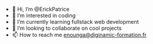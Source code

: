 - 👋 Hi, I’m @ErickPatrice
- 👀 I’m interested in coding  
- 🌱 I’m currently learning fullstack web development
- 💞️ I’m looking to collaborate on cool projects  
- 📫 How to reach me enounga@diginamic-formation.fr
<!---
ErickPatrice/ErickPatrice is a ✨ special ✨ repository because its `README.md` (this file) appears on your GitHub profile.
You can click the Preview link to take a look at your changes.
--->
